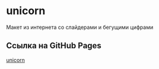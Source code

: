 # unicorn
Макет из интернета со слайдерами и бегущими цифрами
## Ссылка на GitHub Pages
[unicorn](https://slawaslawa.github.io/unicorn/)
